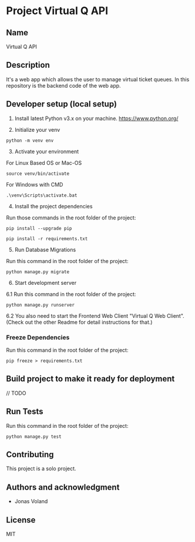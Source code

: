 # Project Virtual Q API

## Name
Virtual Q API

## Description
It's a web app which allows the user to manage virtual ticket queues.
In this repository is the backend code of the web app.


## Developer setup (local setup)

1. Install latest Python v3.x on your machine. https://www.python.org/

2. Initialize your venv

`python -m venv env`

3. Activate your environment

For Linux Based OS or Mac-OS

`source venv/bin/activate`

For Windows with CMD

`.\venv\Scripts\activate.bat`

4. Install the project dependencies

Run those commands in the root folder of the project:

`pip install --upgrade pip`

`pip install -r requirements.txt`

5. Run Database Migrations

Run this command in the root folder of the project:

`python manage.py migrate`

6. Start development server

6.1 Run this command in the root folder of the project:

`python manage.py runserver`

6.2 You also need to start the Frontend Web Client "Virtual Q Web Client". (Check out the other Readme for detail instructions for that.)

### Freeze Dependencies

Run this command in the root folder of the project:

`pip freeze > requirements.txt  `


## Build project to make it ready for deployment

// TODO

## Run Tests

Run this command in the root folder of the project:

`python manage.py test`

## Contributing
This project is a solo project.

## Authors and acknowledgment
- Jonas Voland

## License
MIT
